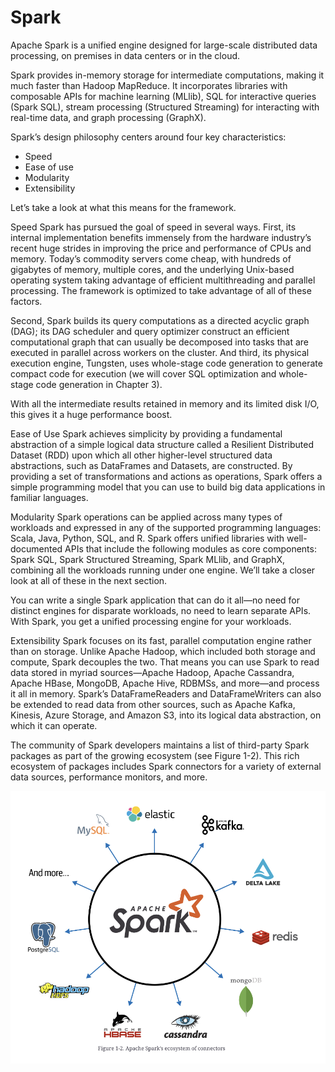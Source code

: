 # Spark
<p>
Apache Spark is a unified engine designed for large-scale distributed data processing, on premises in data centers or in the cloud.

Spark provides in-memory storage for intermediate computations, making it much faster than Hadoop MapReduce. It incorporates libraries with composable APIs for machine learning (MLlib), SQL for interactive queries (Spark SQL), stream processing (Structured Streaming) for interacting with real-time data, and graph processing (GraphX).

Spark’s design philosophy centers around four key characteristics:
<ul>
  <li>Speed</li>

  <li>Ease of use</li>

   <li>Modularity</li>

  <li>Extensibility</li>

</ul>  

Let’s take a look at what this means for the framework.

Speed
Spark has pursued the goal of speed in several ways. First, its internal implementation benefits immensely from the hardware industry’s recent huge strides in improving the price and performance of CPUs and memory. Today’s commodity servers come cheap, with hundreds of gigabytes of memory, multiple cores, and the underlying Unix-based operating system taking advantage of efficient multithreading and parallel processing. The framework is optimized to take advantage of all of these factors.

Second, Spark builds its query computations as a directed acyclic graph (DAG); its DAG scheduler and query optimizer construct an efficient computational graph that can usually be decomposed into tasks that are executed in parallel across workers on the cluster. And third, its physical execution engine, Tungsten, uses whole-stage code generation to generate compact code for execution (we will cover SQL optimization and whole-stage code generation in Chapter 3).

With all the intermediate results retained in memory and its limited disk I/O, this gives it a huge performance boost.

Ease of Use
Spark achieves simplicity by providing a fundamental abstraction of a simple logical data structure called a Resilient Distributed Dataset (RDD) upon which all other higher-level structured data abstractions, such as DataFrames and Datasets, are constructed. By providing a set of transformations and actions as operations, Spark offers a simple programming model that you can use to build big data applications in familiar languages.

Modularity
Spark operations can be applied across many types of workloads and expressed in any of the supported programming languages: Scala, Java, Python, SQL, and R. Spark offers unified libraries with well-documented APIs that include the following modules as core components: Spark SQL, Spark Structured Streaming, Spark MLlib, and GraphX, combining all the workloads running under one engine. We’ll take a closer look at all of these in the next section.

You can write a single Spark application that can do it all—no need for distinct engines for disparate workloads, no need to learn separate APIs. With Spark, you get a unified processing engine for your workloads.

Extensibility
Spark focuses on its fast, parallel computation engine rather than on storage. Unlike Apache Hadoop, which included both storage and compute, Spark decouples the two. That means you can use Spark to read data stored in myriad sources—Apache Hadoop, Apache Cassandra, Apache HBase, MongoDB, Apache Hive, RDBMSs, and more—and process it all in memory. Spark’s DataFrameReaders and DataFrameWriters can also be extended to read data from other sources, such as Apache Kafka, Kinesis, Azure Storage, and Amazon S3, into its logical data abstraction, on which it can operate.

The community of Spark developers maintains a list of third-party Spark packages as part of the growing ecosystem (see Figure 1-2). This rich ecosystem of packages includes Spark connectors for a variety of external data sources, performance monitors, and more.
 
  <p>
 
  
![Spark](https://github.com/andysingal/Spark/blob/main/Screenshot%202023-05-25%20at%204.55.40%20PM.png)
